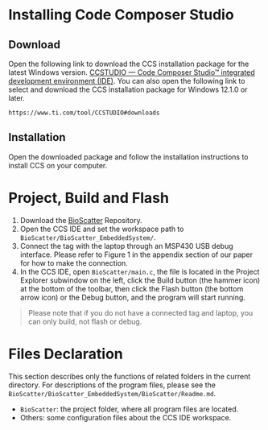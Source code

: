 # Installing Code Composer Studio
## Download
Open the following link to download the CCS installation package for the latest Windows version. [CCSTUDIO — Code Composer Studio™ integrated development environment (IDE)](https://dr-download.ti.com/software-development/ide-configuration-compiler-or-debugger/MD-J1VdearkvK/12.3.0/CCS12.3.0.00005_win64.zip). You can also open the following link to select and download the CCS installation package for Windows 12.1.0 or later.

```
https://www.ti.com/tool/CCSTUDIO#downloads
```

## Installation

Open the downloaded package and follow the installation instructions to install CCS on your computer.

# Project, Build and Flash
1. Download the [BioScatter](https://github.com/wlJiao/BioScatter/archive/refs/heads/main.zip) Repository.
2. Open the CCS IDE and set the workspace path to `BioScatter/BioScatter_EmbeddedSystem/`.
3. Connect the tag with the laptop through an MSP430 USB debug interface. Please refer to Figure 1 in the appendix section of our paper for how to make the connection.
4. In the CCS IDE, open `BioScatter/main.c`, the file is located in the Project Explorer subwindow on the left, click the Build button (the hammer icon) at the bottom of the toolbar, then click the Flash button (the bottom arrow icon) or the Debug button, and the program will start running.

> Please note that if you do not have a connected tag and laptop, you can only build, not flash or debug.

# Files Declaration

This section describes only the functions of related folders in the current directory. For descriptions of the program files, please see the `BioScatter/BioScatter_EmbeddedSystem/BioScatter/Readme.md`.

- `BioScatter`: the project folder, where all program files are located.
- Others: some configuration files about the CCS IDE workspace.
